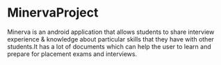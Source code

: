 # MinervaProject
Minerva is an android application that allows students to share interview experience &amp; knowledge about particular skills that they have  with other students.It has a lot of documents  which can help the user to learn and prepare for placement exams and interviews.

